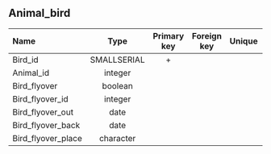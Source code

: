 ## Animal_bird

|Name|Type|Primary key|Foreign key|Unique|Integrity constraints|Null/not null|
|:----|:----:|:-----------:|:-----------:|:------:|:----------------------:|:------:|
|Bird_id|SMALLSERIAL|+| | | ||
|Animal_id|integer|| | | | not null|
|Bird_flyover|boolean| | | | | not null|
|Bird_flyover_id|integer| | | | | |
|Bird_flyover_out|date| | | | | |
|Bird_flyover_back|date| | | |  | |
|Bird_flyover_place|character| | | | 50 | |
